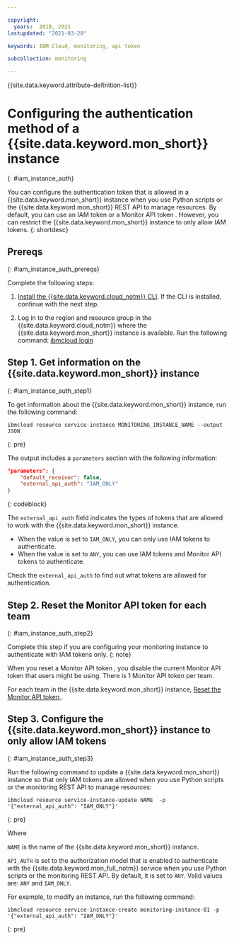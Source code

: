 ```yaml
---

copyright:
  years:  2018, 2021
lastupdated: "2021-03-28"

keywords: IBM Cloud, monitoring, api token

subcollection: monitoring

---
```


{{site.data.keyword.attribute-definition-list}}


# Configuring the authentication method of a {{site.data.keyword.mon_short}} instance
{: #iam_instance_auth}

You can configure the authentication token that is allowed in a {{site.data.keyword.mon_short}} instance when you use Python scripts or the {{site.data.keyword.mon_short}} REST API to manage resources. By default, you can use an IAM token or a Monitor API token . However, you can restrict the {{site.data.keyword.mon_short}} instance to only allow IAM tokens.
{: shortdesc}


## Prereqs
{: #iam_instance_auth_prereqs}

Complete the following steps:

1. [Install the {{site.data.keyword.cloud_notm}} CLI](/docs/cli?topic=cli-install-ibmcloud-cli). If the CLI is installed, continue with the next step.

2. Log in to the region and resource group in the {{site.data.keyword.cloud_notm}} where the {{site.data.keyword.mon_short}} instance is available. Run the following command: [ibmcloud login](/docs/cli?topic=cli-ibmcloud_cli#ibmcloud_login)



## Step 1. Get information on the {{site.data.keyword.mon_short}} instance
{: #iam_instance_auth_step1}

To get information about the {{site.data.keyword.mon_short}} instance, run the following command:

```
ibmcloud resource service-instance MONITORING_INSTANCE_NAME --output JSON
```
{: pre}

The output includes a `parameters` section with the following information:

```json
"parameters": {
    "default_receiver": false,
    "external_api_auth": "IAM_ONLY"
}
```
{: codeblock}

The `external_api_auth` field indicates the types of tokens that are allowed to work with the {{site.data.keyword.mon_short}} instance.
- When the value is set to `IAM_ONLY`, you can only use IAM tokens to authenticate.
- When the value is set to `ANY`, you can use IAM tokens and Monitor API tokens to authenticate.

Check the `external_api_auth` to find out what tokens are allowed for authentication.

## Step 2. Reset the Monitor API token for each team
{: #iam_instance_auth_step2}

Complete this step if you are configuring your monitoring instance to authenticate with IAM tokens only.
{: note}

When you reset a Monitor API token , you disable the current Monitor API token that users might be using. There is 1 Monitor API token per team.

For each team in the {{site.data.keyword.mon_short}} instance, [Reset the Monitor API token ](/docs/monitoring?topic=monitoring-api_monitoring_token#api_token_reset). 

## Step 3. Configure the {{site.data.keyword.mon_short}} instance to only allow IAM tokens 
{: #iam_instance_auth_step3}

Run the following command to update a {{site.data.keyword.mon_short}} instance so that only IAM tokens are allowed when you use Python scripts or the monitoring REST API to manage resources:

```
ibmcloud resource service-instance-update NAME  -p '{"external_api_auth": "IAM_ONLY"}'
```
{: pre}

Where

`NAME` is the name of the {{site.data.keyword.mon_short}} instance.

`API_AUTH` is set to the authorization model that is enabled to authenticate with the {{site.data.keyword.mon_full_notm}} service when you use Python scripts or the monitoring REST API. By default, it is set to `ANY`. Valid values are: `ANY` and `IAM_ONLY`.

For example, to modify an instance, run the following command:

```
ibmcloud resource service-instance-create monitoring-instance-01 -p '{"external_api_auth": "IAM_ONLY"}'
```
{: pre}






